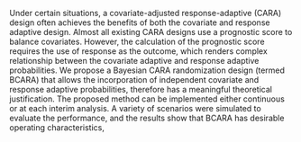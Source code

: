   Under certain situations, a covariate-adjusted response-adaptive (CARA) design often achieves the benefits of both the covariate and response adaptive design. Almost all existing CARA designs use a prognostic score to balance covariates. However, the calculation of the prognostic score requires the use of response as the outcome, which renders complex relationship between the covariate adaptive and response adaptive probabilities. We propose a Bayesian CARA randomization design (termed BCARA) that allows the incorporation of independent covariate and response adaptive probabilities, therefore has a meaningful theoretical justification. The proposed method can be implemented either continuous or at each interim analysis. A variety of scenarios were simulated to evaluate the performance, and the results show that BCARA has desirable operating characteristics,
